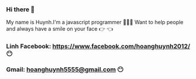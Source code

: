 ### Hi there 👋
My name is Huynh.I'm a javascript programmer 👨🏻‍💻
Want to help people and always have a smile on your face 👉 👈
### Linh Facebook: https://www.facebook.com/hoanghuynh2012/ 😶
### Gmail: hoanghuynh5555@gmail.com 😶

<!--
**HoangHuynh2012/HoangHuynh2012** is a ✨ _special_ ✨ repository because its `README.md` (this file) appears on your GitHub profile.

Here are some ideas to get you started:

- 🔭 I’m currently working on ...
- 🌱 I’m currently learning ...
- 👯 I’m looking to collaborate on ...
- 🤔 I’m looking for help with ...
- 💬 Ask me about ...
- 📫 How to reach me: ...
- 😄 Pronouns: ...
- ⚡ Fun fact: ...
-->

